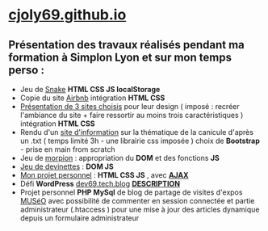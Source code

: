 # [cjoly69.github.io](https://cjoly69.github.io/)
## Présentation des travaux réalisés pendant ma formation à Simplon Lyon et sur mon temps perso :
* Jeu de [Snake](https://cjoly69.github.io/snake/index.html) **HTML CSS JS localStorage**
* Copie du site [Airbnb](https://cjoly69.github.io/airbnb/index.html) intégration **HTML CSS**
* [Présentation de 3 sites choisis](https://cjoly69.github.io/design/index.html) pour leur design ( imposé : recréer l'ambiance du site + faire ressortir au moins trois caractéristiques ) intégration **HTML CSS**
* Rendu d'un [site d'information](https://cjoly69.github.io/MEP_canicule/index.html) sur la thématique de la canicule d'après un .txt ( temps limité 3h - une librairie css imposée ) choix de **Bootstrap** - prise en main from scratch
* Jeu de [morpion](https://cjoly69.github.io/morpion/index.html) : appropriation du **DOM** et des fonctions **JS**
* [Jeu de devinettes](https://cjoly69.github.io/jeu-henri-4/h4.html) : **DOM JS**
* [Mon projet personnel](https://cjoly69.github.io/pp/index.html) : **HTML CSS JS** , avec **[AJAX](http://cjoly.fr/projet_math_competences/)**
* Défi **WordPress** [dev69.tech.blog](https://dev69.tech.blog/) [**DESCRIPTION**](https://cjoly69.github.io/defi_wp.html)
* Projet personnel **PHP MySql** de blog de partage de visites d'expos [MUSéO](http://cjoly.fr/museo/) avec possibilité de commenter en session connectée et partie administrateur (.htaccess )  pour une mise à jour des articles dynamique depuis un formulaire administrateur
